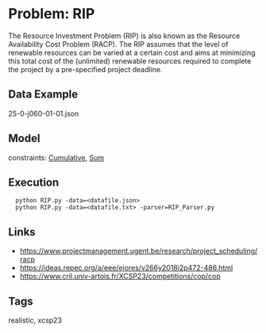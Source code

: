 # Problem: RIP

The Resource Investment Problem (RIP) is also known as the Resource Availability Cost Problem (RACP).
The RIP assumes that the level of renewable resources can be varied at a certain cost and aims at minimizing this total cost
of the (unlimited) renewable resources required to complete the project by a pre-specified project deadline.


## Data Example
  25-0-j060-01-01.json

## Model
  constraints: [Cumulative](https://pycsp.org/documentation/constraints/Cumulative), [Sum](https://pycsp.org/documentation/constraints/Sum)

## Execution
```
  python RIP.py -data=<datafile.json>
  python RIP.py -data=<datafile.txt> -parser=RIP_Parser.py
```

## Links
  - https://www.projectmanagement.ugent.be/research/project_scheduling/racp
  - https://ideas.repec.org/a/eee/ejores/v266y2018i2p472-486.html
  - https://www.cril.univ-artois.fr/XCSP23/competitions/cop/cop

## Tags
  realistic, xcsp23
